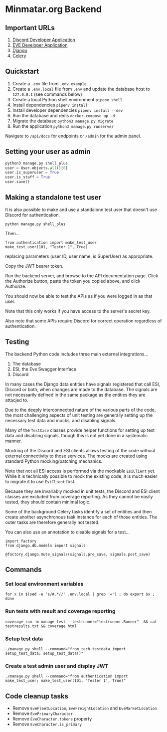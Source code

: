 # Minmatar.org Backend

## Important URLs
1. [Discord Developer Application](https://discord.com/developers/applications)
1. [EVE Developer Application](https://developers.eveonline.com/)
1. [Django](https://www.djangoproject.com/)
1. [Celery](https://docs.celeryq.dev/en/stable/getting-started/introduction.html)


## Quickstart
1. Create a `.env` file from `.env.example`
1. Create a `.env.local` file from `.env` and update the database host to `127.0.0.1` (see commands below)
1. Create a local Python shell environment `pipenv shell`
1. Install dependencies `pipenv install`
1. Install developer dependencies `pipenv install --dev`
1. Run the database and redis `docker-compose up -d`
1. Migrate the database `python3 manage.py migrate`
1. Run the application `python3 manage.py runserver`

Navigate to `/api/docs` for endpoints or `/admin` for the admin panel.

## Setting your user as admin
```python
python3 manage.py shell_plus
user = User.objects.all()[0]
user.is_superuser = True
user.is_staff = True
user.save()
```

## Making a standalone test user
It is also possible to make and use a standalone test
user that doesn't use Discord for authentication.

```
python manage.py shell_plus
```
Then...
```
from authentication import make_test_user
make_test_user(101, "Tester 1", True)
```
replacing parameters (user ID, user name, is SuperUser) as appropriate.

Copy the JWT bearer token.

Run the backend server, and browse to the API documentation page. Click the Authorize button,
paste the token you copied above, and click Authorize.

You should now be able to test the APIs as if you were logged in as that user.

Note that this only works if you have access to the server's secret key.

Also note that some APIs require Discord for correct operation regardless of authentication.

## Testing
The backend Python code includes three main external integrations...

1. The database
2. ESI, the Eve Swagger Interface 
3. Discord

In many cases the Django data entities have signals registered that call ESI, Discord or both, 
when changes are made to the database. The signals are not necessarily defined in the same 
package as the entities they are attacjed to.

Due to the deeply interconnected nature of the various parts of the code, the most challenging
aspects of unit testing are generally setting up the necessary test data and mocks, and disabling
signals.

Many of the `TestCase` classes provide helper functions for setting up test data and disabling signals, 
though this is not yet done in a systematic manner.

Mocking of the Discord and ESI clients allows testing of the code without external connectivity to those services. 
The mocks are created using standard Python mocking/patching mechanics.

Note that not all ESI access is performed via the mockable `EsiClient` yet. 
While it is technically possible to mock the existing code, it is much easier to migrate it to use `EsiClient` first.

Because they are invariably mocked in unit tests, the Discord and ESI
client classes are excluded from coverage reporting. 
As they cannot be easily tested, they should contain minimal logic.

Some of the background Celery tasks identify a set of entities and then create another asynchronous task instance for each
of those entities. The outer tasks are therefore generally not tested.

You can also use an annotation to disable signals for a test...
```
import factory
from django.db.models import signals

@factory.django.mute_signals(signals.pre_save, signals.post_save)
```


## Commands
### Set local environment variables
```for x in $(sed -e 's/#.*//' .env.local | grep '=') ; do export $x ; done``` 

### Run tests with result and coverage reporting
```
coverage run -m manage test --testrunner="testrunner.Runner"  && cat testresults.txt && coverage html
```

### Setup test data
```
./manage.py shell --command="from tech.testdata import setup_test_data; setup_test_data()"
```

### Create a test admin user and display JWT
```
./manage.py shell --command="from authentication import make_test_user; make_test_user(101, 'Tester 1', True)"
```

## Code cleanup tasks

* Remove `EveFleetLocation`, `EveFreightLocation` and `EveMarketLocation`
* Remove `EvePrimaryCharacter`
* Remove `EveCharacter.tokens` property
* Remove `EveCharacter.is_primary`